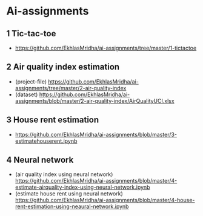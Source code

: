 # Ai-assignments

##  1 Tic-tac-toe
* https://github.com/EkhlasMridha/ai-assignments/tree/master/1-tictactoe

## 2 Air quality index estimation
* (project-file) https://github.com/EkhlasMridha/ai-assignments/tree/master/2-air-quality-index
* (dataset) https://github.com/EkhlasMridha/ai-assignments/blob/master/2-air-quality-index/AirQualityUCI.xlsx

## 3 House rent estimation
* https://github.com/EkhlasMridha/ai-assignments/blob/master/3-estimatehouserent.ipynb

## 4 Neural network
* (air quality index using neural network) https://github.com/EkhlasMridha/ai-assignments/blob/master/4-estimate-airquality-index-using-neural-network.ipynb
* (estimate house rent using neural network) https://github.com/EkhlasMridha/ai-assignments/blob/master/4-house-rent-estimation-using-neaural-network.ipynb
 
